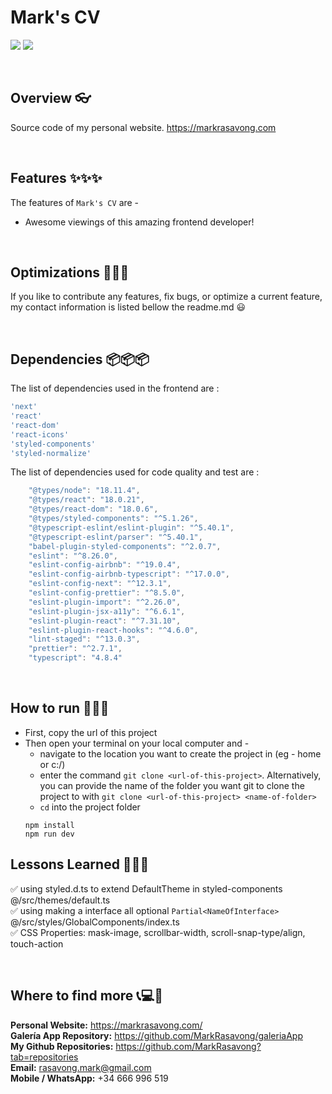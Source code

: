 # Mark's CV

![](https://img.shields.io/badge/Name-MarksCV-brightgreen?style=plastic&labelColor=inactive)
![](https://img.shields.io/badge/Version-v1.0-blueviolet?style=plastic&labelColor=inactive)

<br>

## Overview 👓

Source code of my personal website. https://markrasavong.com

<br>

## Features ✨✨✨

The features of `Mark's CV` are -

- Awesome viewings of this amazing frontend developer!

<br>

## Optimizations 🔧🔧🔧

If you like to contribute any features, fix bugs, or optimize a current feature, my contact information is listed bellow the readme.md 😃

<br>

## Dependencies 📦📦📦

The list of dependencies used in the frontend are :

```javascript
'next'
'react'
'react-dom'
'react-icons'
'styled-components'
'styled-normalize'
```

The list of dependencies used for code quality and test are :

```javascript
    "@types/node": "18.11.4",
    "@types/react": "18.0.21",
    "@types/react-dom": "18.0.6",
    "@types/styled-components": "^5.1.26",
    "@typescript-eslint/eslint-plugin": "^5.40.1",
    "@typescript-eslint/parser": "^5.40.1",
    "babel-plugin-styled-components": "^2.0.7",
    "eslint": "^8.26.0",
    "eslint-config-airbnb": "^19.0.4",
    "eslint-config-airbnb-typescript": "^17.0.0",
    "eslint-config-next": "^12.3.1",
    "eslint-config-prettier": "^8.5.0",
    "eslint-plugin-import": "^2.26.0",
    "eslint-plugin-jsx-a11y": "^6.6.1",
    "eslint-plugin-react": "^7.31.10",
    "eslint-plugin-react-hooks": "^4.6.0",
    "lint-staged": "^13.0.3",
    "prettier": "^2.7.1",
    "typescript": "4.8.4"
```

<br>

## How to run 🚀🚀🚀

- First, copy the url of this project
- Then open your terminal on your local computer and -
  - navigate to the location you want to create the project in (eg - home or c:/)
  - enter the command `git clone <url-of-this-project>`. Alternatively, you can provide the name of the folder you want git to clone the project to with `git clone <url-of-this-project> <name-of-folder>`
  - `cd` into the project folder
  ```
  npm install
  npm run dev
  ```

## Lessons Learned 🏫🏫🏫

✅ using styled.d.ts to extend DefaultTheme in styled-components @/src/themes/default.ts<br>
✅ using making a interface all optional `Partial<NameOfInterface>` @/src/styles/GlobalComponents/index.ts<br>
✅ CSS Properties: mask-image, scrollbar-width, scroll-snap-type/align, touch-action

<br>

## Where to find more 📞💻📧

**Personal Website:** https://markrasavong.com/ <br>
**Galería App Repository:** https://github.com/MarkRasavong/galeriaApp <br>
**My Github Repositories:** https://github.com/MarkRasavong?tab=repositories <br>
**Email:** rasavong.mark@gmail.com <br>
**Mobile / WhatsApp:** +34 666 996 519
